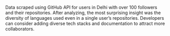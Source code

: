 Data scraped using GitHub API for users in Delhi with over 100 followers and their repositories.
After analyzing, the most surprising insight was the diversity of languages used even in a single user’s repositories.
Developers can consider adding diverse tech stacks and documentation to attract more collaborators.
